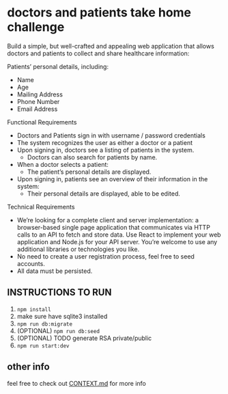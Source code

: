 # doctors and patients take home challenge

Build a simple, but well-crafted and appealing web application that allows doctors and patients to collect and share healthcare information:

Patients’ personal details, including:
  - Name
  - Age
  - Mailing Address
  - Phone Number
  - Email Address

Functional Requirements
- Doctors and Patients sign in with username / password credentials
- The system recognizes the user as either a doctor or a patient
- Upon signing in, doctors see a listing of patients in the system.
  - Doctors can also search for patients by name.
- When a doctor selects a patient:
  - The patient’s personal details are displayed.
- Upon signing in, patients see an overview of their information in the system:
  - Their personal details are displayed, able to be edited.

Technical Requirements
- We’re looking for a complete client and server implementation: a browser-based single page application that communicates via HTTP calls to an API to fetch and store data. Use React to implement your web application and Node.js for your API server. You’re welcome to use any additional libraries or technologies you like.
- No need to create a user registration process, feel free to seed accounts.
- All data must be persisted.

## INSTRUCTIONS TO RUN

1. `npm install`
2. make sure have sqlite3 installed
3. `npm run db:migrate`
4. (OPTIONAL) `npm run db:seed` 
5. (OPTIONAL) TODO generate RSA private/public
6. `npm run start:dev`

## other info

feel free to check out [CONTEXT.md](./CONTEXT.md) for more info